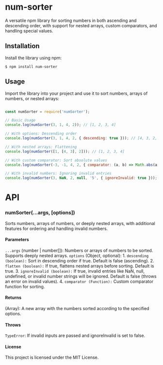 # num-sorter

A versatile npm library for sorting numbers in both ascending and descending order, with support for nested arrays, custom comparators, and handling special values.

## Installation

Install the library using npm:

```
$ npm install num-sorter

```

## Usage

Import the library into your project and use it to sort numbers, arrays of numbers, or nested arrays:

```js

const numSorter = require('numSorter');

// Basic Usage
console.log(numSorter(3, 1, 4, 2)); // [1, 2, 3, 4]

// With options: Descending order
console.log(numSorter(3, 1, 4, 2, { descending: true })); // [4, 3, 2, 1]

// With nested arrays: Flattening
console.log(numSorter([1, [4, 3], 2])); // [1, 2, 3, 4]

// With custom comparator: Sort absolute values
console.log(numSorter(-3, -1, 4, 2, { comparator: (a, b) => Math.abs(a) - Math.abs(b) })); // [-1, 2, -3, 4]

// With invalid numbers: Ignoring invalid entries
console.log(numSorter(3, NaN, 2, null, '5', { ignoreInvalid: true })); // [2, 3, 5]


```

# API

### numSorter(...args, [options])
Sorts numbers, arrays of numbers, or deeply nested arrays, with additional features for ordering and handling invalid numbers.

#### Parameters
`...args` (number | number[]): Numbers or arrays of numbers to be sorted. Supports deeply nested arrays.
`options` (Object, optional):
    1. `descending (boolean):` Sort in descending order if true. Default is false (ascending).
    2. `flatten (boolean):` If true, flattens nested arrays before sorting. Default is true.
    3. `ignoreInvalid (boolean):` If true, invalid entries like NaN, null, undefined, or invalid number strings will be ignored. Default is false (throws an error on invalid values).
    4. `comparator (Function):` Custom comparator function for sorting.

#### Returns
(Array): A new array with the numbers sorted according to the specified options.

#### Throws
`TypeError`: If invalid inputs are passed and ignoreInvalid is set to false.

#### License
This project is licensed under the MIT License.